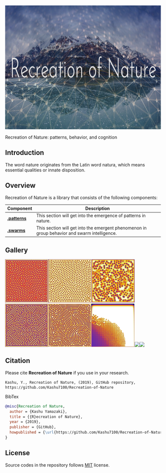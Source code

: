 <p align="center">
  <img src="/assets/Nature.png" height="400"/>
</p>

Recreation of Nature: patterns, behavior, and cognition 

## Introduction
The word nature originates from the Latin word natura, which means essential qualities or innate disposition. 


## Overview
Recreation of Nature is a library that consists of the following components:

| Component | Description |
| ---- | --- |
| **[.patterns](/patterns)** | This section will get into the emergence of patterns in nature. |
| **[.swarms](/swarm)** | This section will get into the emergent phenomenon in group behavior and swarm intelligence. |

## Gallery
<img src="/assets/self_replacing_spots.png" height="140"/><img src="/assets/stable_spots.png" height="140"/><img src="/assets/unstable_spots.png" height="140"/><img src="/assets/labyrinthine_pattern.png" height="140"/><img src="/assets/worm_like_pattern.png" height="140"/><img src="/assets/fk_map.png" height="140"/><img src="/assets/boids_swarm_formation.gif" height="180"/><img src="/assets/boids_predator_prey.gif" height="180"/>

## Citation

Please cite **Recreation of Nature** if you use in your research.
```
Kashu, Y., Recreation of Nature, (2019), GitHub repository, https://github.com/Kashu7100/Recreation-of-Nature
```
BibTex
```bibtex
@misc{Recreation of Nature,
  author = {Kashu Yamazaki},
  title = {{R}ecreation of Nature},
  year = {2019},
  publisher = {GitHub},
  howpublished = {\url{https://github.com/Kashu7100/Recreation-of-Nature}},
}
```

## License

Source codes in the repository follows [MIT](http://www.opensource.org/licenses/MIT) license.
